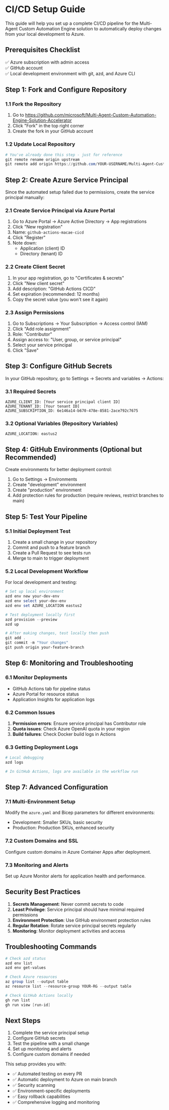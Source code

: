 # CI/CD Setup Guide

This guide will help you set up a complete CI/CD pipeline for the Multi-Agent Custom Automation Engine solution to automatically deploy changes from your local development to Azure.

## Prerequisites Checklist

✅ Azure subscription with admin access  
✅ GitHub account  
✅ Local development environment with git, azd, and Azure CLI  

## Step 1: Fork and Configure Repository

### 1.1 Fork the Repository
1. Go to https://github.com/microsoft/Multi-Agent-Custom-Automation-Engine-Solution-Accelerator
2. Click "Fork" in the top right corner
3. Create the fork in your GitHub account

### 1.2 Update Local Repository
```powershell
# You've already done this step - just for reference
git remote rename origin upstream
git remote add origin https://github.com/YOUR-USERNAME/Multi-Agent-Custom-Automation-Engine-Solution-Accelerator.git
```

## Step 2: Create Azure Service Principal

Since the automated setup failed due to permissions, create the service principal manually:

### 2.1 Create Service Principal via Azure Portal
1. Go to Azure Portal → Azure Active Directory → App registrations
2. Click "New registration"
3. Name: `github-actions-macae-cicd`
4. Click "Register"
5. Note down:
   - Application (client) ID
   - Directory (tenant) ID

### 2.2 Create Client Secret
1. In your app registration, go to "Certificates & secrets"
2. Click "New client secret"
3. Add description: "GitHub Actions CICD"
4. Set expiration (recommended: 12 months)
5. Copy the secret value (you won't see it again)

### 2.3 Assign Permissions
1. Go to Subscriptions → Your Subscription → Access control (IAM)
2. Click "Add role assignment"
3. Role: "Contributor"
4. Assign access to: "User, group, or service principal"
5. Select your service principal
6. Click "Save"

## Step 3: Configure GitHub Secrets

In your GitHub repository, go to Settings → Secrets and variables → Actions:

### 3.1 Required Secrets
```
AZURE_CLIENT_ID: [Your service principal client ID]
AZURE_TENANT_ID: [Your tenant ID]
AZURE_SUBSCRIPTION_ID: 6e146a14-b670-478e-8581-2ace792c7675
```

### 3.2 Optional Variables (Repository Variables)
```
AZURE_LOCATION: eastus2
```

## Step 4: GitHub Environments (Optional but Recommended)

Create environments for better deployment control:

1. Go to Settings → Environments
2. Create "development" environment
3. Create "production" environment
4. Add protection rules for production (require reviews, restrict branches to main)

## Step 5: Test Your Pipeline

### 5.1 Initial Deployment Test
1. Create a small change in your repository
2. Commit and push to a feature branch
3. Create a Pull Request to see tests run
4. Merge to main to trigger deployment

### 5.2 Local Development Workflow

For local development and testing:

```powershell
# Set up local environment
azd env new your-dev-env
azd env select your-dev-env
azd env set AZURE_LOCATION eastus2

# Test deployment locally first
azd provision --preview
azd up

# After making changes, test locally then push
git add .
git commit -m "Your changes"
git push origin your-feature-branch
```

## Step 6: Monitoring and Troubleshooting

### 6.1 Monitor Deployments
- GitHub Actions tab for pipeline status
- Azure Portal for resource status
- Application Insights for application logs

### 6.2 Common Issues
1. **Permission errors**: Ensure service principal has Contributor role
2. **Quota issues**: Check Azure OpenAI quota in your region
3. **Build failures**: Check Docker build logs in Actions

### 6.3 Getting Deployment Logs
```powershell
# Local debugging
azd logs

# In GitHub Actions, logs are available in the workflow run
```

## Step 7: Advanced Configuration

### 7.1 Multi-Environment Setup
Modify the `azure.yaml` and Bicep parameters for different environments:
- Development: Smaller SKUs, basic security
- Production: Production SKUs, enhanced security

### 7.2 Custom Domains and SSL
Configure custom domains in Azure Container Apps after deployment.

### 7.3 Monitoring and Alerts
Set up Azure Monitor alerts for application health and performance.

## Security Best Practices

1. **Secrets Management**: Never commit secrets to code
2. **Least Privilege**: Service principal should have minimal required permissions
3. **Environment Protection**: Use GitHub environment protection rules
4. **Regular Rotation**: Rotate service principal secrets regularly
5. **Monitoring**: Monitor deployment activities and access

## Troubleshooting Commands

```powershell
# Check azd status
azd env list
azd env get-values

# Check Azure resources
az group list --output table
az resource list --resource-group YOUR-RG --output table

# Check GitHub Actions locally
gh run list
gh run view [run-id]
```

## Next Steps

1. Complete the service principal setup
2. Configure GitHub secrets
3. Test the pipeline with a small change
4. Set up monitoring and alerts
5. Configure custom domains if needed

This setup provides you with:
- ✅ Automated testing on every PR
- ✅ Automatic deployment to Azure on main branch
- ✅ Security scanning
- ✅ Environment-specific deployments
- ✅ Easy rollback capabilities
- ✅ Comprehensive logging and monitoring
